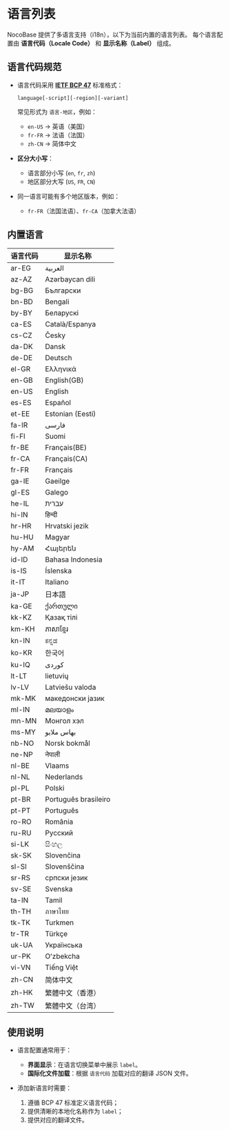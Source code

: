 # 语言列表

NocoBase 提供了多语言支持（i18n），以下为当前内置的语言列表。
每个语言配置由 **语言代码（Locale Code）** 和 **显示名称（Label）** 组成。

## 语言代码规范

* 语言代码采用 **[IETF BCP 47](https://www.rfc-editor.org/rfc/bcp/bcp47.txt)** 标准格式：

  ```
  language[-script][-region][-variant]
  ```

  常见形式为 `语言-地区`，例如：

  * `en-US` → 英语（美国）
  * `fr-FR` → 法语（法国）
  * `zh-CN` → 简体中文

* **区分大小写**：

  * 语言部分小写 (`en`, `fr`, `zh`)
  * 地区部分大写 (`US`, `FR`, `CN`)

* 同一语言可能有多个地区版本，例如：

  * `fr-FR`（法国法语）、`fr-CA`（加拿大法语）

## 内置语言

| 语言代码  | 显示名称                 |
| ----- | -------------------- |
| ar-EG | العربية              |
| az-AZ | Azərbaycan dili      |
| bg-BG | Български            |
| bn-BD | Bengali              |
| by-BY | Беларускі            |
| ca-ES | Сatalà/Espanya       |
| cs-CZ | Česky                |
| da-DK | Dansk                |
| de-DE | Deutsch              |
| el-GR | Ελληνικά             |
| en-GB | English(GB)          |
| en-US | English              |
| es-ES | Español              |
| et-EE | Estonian (Eesti)     |
| fa-IR | فارسی                |
| fi-FI | Suomi                |
| fr-BE | Français(BE)         |
| fr-CA | Français(CA)         |
| fr-FR | Français             |
| ga-IE | Gaeilge              |
| gl-ES | Galego               |
| he-IL | עברית                |
| hi-IN | हिन्दी               |
| hr-HR | Hrvatski jezik       |
| hu-HU | Magyar               |
| hy-AM | Հայերեն              |
| id-ID | Bahasa Indonesia     |
| is-IS | Íslenska             |
| it-IT | Italiano             |
| ja-JP | 日本語                  |
| ka-GE | ქართული              |
| kk-KZ | Қазақ тілі           |
| km-KH | ភាសាខ្មែរ            |
| kn-IN | ಕನ್ನಡ                |
| ko-KR | 한국어                  |
| ku-IQ | کوردی                |
| lt-LT | lietuvių             |
| lv-LV | Latviešu valoda      |
| mk-MK | македонски јазик     |
| ml-IN | മലയാളം               |
| mn-MN | Монгол хэл           |
| ms-MY | بهاس ملايو           |
| nb-NO | Norsk bokmål         |
| ne-NP | नेपाली               |
| nl-BE | Vlaams               |
| nl-NL | Nederlands           |
| pl-PL | Polski               |
| pt-BR | Português brasileiro |
| pt-PT | Português            |
| ro-RO | România              |
| ru-RU | Русский              |
| si-LK | සිංහල                |
| sk-SK | Slovenčina           |
| sl-SI | Slovenščina          |
| sr-RS | српски језик         |
| sv-SE | Svenska              |
| ta-IN | Tamil                |
| th-TH | ภาษาไทย              |
| tk-TK | Turkmen              |
| tr-TR | Türkçe               |
| uk-UA | Українська           |
| ur-PK | Oʻzbekcha            |
| vi-VN | Tiếng Việt           |
| zh-CN | 简体中文                 |
| zh-HK | 繁體中文（香港）             |
| zh-TW | 繁體中文（台湾）             |

## 使用说明

* 语言配置通常用于：

  * **界面显示**：在语言切换菜单中展示 `label`。
  * **国际化文件加载**：根据 `语言代码` 加载对应的翻译 JSON 文件。

* 添加新语言时需要：

  1. 遵循 BCP 47 标准定义语言代码；
  2. 提供清晰的本地化名称作为 `label`；
  3. 提供对应的翻译文件。
